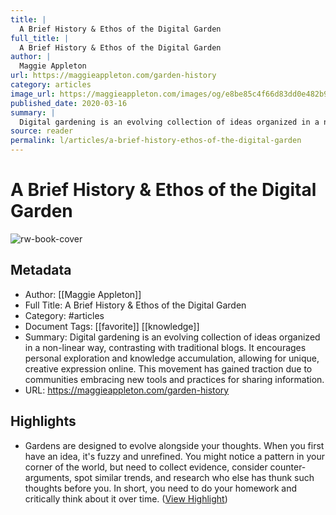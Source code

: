 ```yaml
---
title: |
  A Brief History & Ethos of the Digital Garden
full_title: |
  A Brief History & Ethos of the Digital Garden
author: |
  Maggie Appleton
url: https://maggieappleton.com/garden-history
category: articles
image_url: https://maggieappleton.com/images/og/e8be85c4f66d83dd0e482b9862d461f2.png
published_date: 2020-03-16
summary: |
  Digital gardening is an evolving collection of ideas organized in a non-linear way, contrasting with traditional blogs. It encourages personal exploration and knowledge accumulation, allowing for unique, creative expression online. This movement has gained traction due to communities embracing new tools and practices for sharing information.
source: reader
permalink: l/articles/a-brief-history-ethos-of-the-digital-garden
---
```

# A Brief History & Ethos of the Digital Garden

![rw-book-cover](https://maggieappleton.com/images/og/e8be85c4f66d83dd0e482b9862d461f2.png)

## Metadata
- Author: [[Maggie Appleton]]
- Full Title: A Brief History & Ethos of the Digital Garden
- Category: #articles
- Document Tags: [[favorite]] [[knowledge]] 
- Summary: Digital gardening is an evolving collection of ideas organized in a non-linear way, contrasting with traditional blogs. It encourages personal exploration and knowledge accumulation, allowing for unique, creative expression online. This movement has gained traction due to communities embracing new tools and practices for sharing information.
- URL: https://maggieappleton.com/garden-history

## Highlights
- [](https://maggieappleton.com/garden-history/#footnote-7)Gardens are designed to evolve alongside your thoughts. When you first have an idea, it's fuzzy and unrefined. You might notice a pattern in your corner of the world, but need to collect evidence, consider counter-arguments, spot similar trends, and research who else has thunk such thoughts before you. In short, you need to do your homework and critically think about it over time. ([View Highlight](https://read.readwise.io/read/01je2308ytdfqt010nq7t53d6m))



